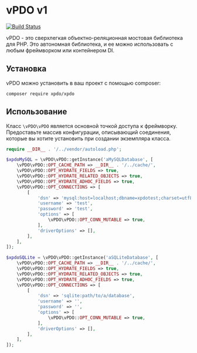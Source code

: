 # vPDO v1

[![Build Status](https://github.com/modxcms/xpdo/workflows/CI/badge.svg?branch=3.x)](https://github.com/modxcms/xpdo/workflows/CI/badge.svg?branch=3.x)

vPDO - это сверхлегкая объектно-реляционная мостовая библиотека для PHP. Это автономная библиотека, и ее можно использовать с любым фреймворком или контейнером DI.

## Установка

vPDO можно установить в ваш проект с помощью composer:

    composer require xpdo/xpdo


## Использование

Класс `\vPDO\vPDO` является основной точкой доступа к фреймворку. Предоставьте массив конфигурации, описывающий соединения, которые вы хотите установить при создании экземпляра класса.

```php
require __DIR__ . '/../vendor/autoload.php';

$xpdoMySQL = \vPDO\vPDO::getInstance('aMySQLDatabase', [
    \vPDO\vPDO::OPT_CACHE_PATH => __DIR__ . '/../cache/',
    \vPDO\vPDO::OPT_HYDRATE_FIELDS => true,
    \vPDO\vPDO::OPT_HYDRATE_RELATED_OBJECTS => true,
    \vPDO\vPDO::OPT_HYDRATE_ADHOC_FIELDS => true,
    \vPDO\vPDO::OPT_CONNECTIONS => [
        [
            'dsn' => 'mysql:host=localhost;dbname=xpdotest;charset=utf8',
            'username' => 'test',
            'password' => 'test',
            'options' => [
                \vPDO\vPDO::OPT_CONN_MUTABLE => true,
            ],
            'driverOptions' => [],
        ],
    ],
]);

$xpdoSQLite = \vPDO\vPDO::getInstance('aSQLiteDatabase', [
    \vPDO\vPDO::OPT_CACHE_PATH => __DIR__ . '/../cache/',
    \vPDO\vPDO::OPT_HYDRATE_FIELDS => true,
    \vPDO\vPDO::OPT_HYDRATE_RELATED_OBJECTS => true,
    \vPDO\vPDO::OPT_HYDRATE_ADHOC_FIELDS => true,
    \vPDO\vPDO::OPT_CONNECTIONS => [
        [
            'dsn' => 'sqlite:path/to/a/database',
            'username' => '',
            'password' => '',
            'options' => [
                \vPDO\vPDO::OPT_CONN_MUTABLE => true,
            ],
            'driverOptions' => [],
        ],
    ],
]);
```
